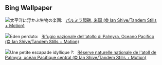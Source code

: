 ## Bing Wallpaper
![](https://www.bing.com/th?id=OHR.PalmyraAtoll_JA-JP7657576901_UHD.jpg&w=1000)太平洋に浮かぶ生物の楽園:&nbsp;&ensp;[パルミラ環礁, 米国 (© Ian Shive/Tandem Stills + Motion)](https://www.bing.com/th?id=OHR.PalmyraAtoll_JA-JP7657576901_UHD.jpg)
<br><br/>
![](https://www.bing.com/th?id=OHR.PalmyraAtoll_IT-IT5623392573_UHD.jpg&w=1000)Eden perduto:&nbsp;&ensp;[Rifugio nazionale dell'atollo di Palmyra, Oceano Pacifico (© Ian Shive/Tandem Stills + Motion)](https://www.bing.com/th?id=OHR.PalmyraAtoll_IT-IT5623392573_UHD.jpg)
<br><br/>
![](https://www.bing.com/th?id=OHR.PalmyraAtoll_FR-FR9486167153_UHD.jpg&w=1000)Une petite escapade idyllique ?:&nbsp;&ensp;[Réserve naturelle nationale de l'atoll de Palmyra, océan Pacifique central (© Ian Shive/Tandem Stills + Motion)](https://www.bing.com/th?id=OHR.PalmyraAtoll_FR-FR9486167153_UHD.jpg)
<br><br/>
